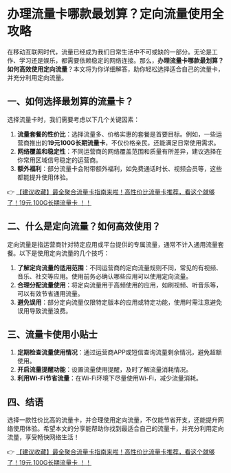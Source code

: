 # 办理流量卡哪款最划算？定向流量使用全攻略

在移动互联网时代，流量已经成为我们日常生活中不可或缺的一部分。无论是工作、学习还是娱乐，都需要依赖稳定的网络连接。那么，**办理流量卡哪款最划算？**如何高效使用**定向流量**？本文将为你详细解答，助你轻松选择适合自己的流量卡，并充分利用定向流量。

## 一、如何选择最划算的流量卡？

选择流量卡时，我们需要考虑以下几个关键因素：

1. **流量套餐的性价比**：选择流量多、价格实惠的套餐是首要目标。例如，一些运营商推出的**19元100G长期流量卡**，不仅价格亲民，还能满足日常使用需求。
2. **网络覆盖和稳定性**：不同运营商的网络覆盖范围和质量有所差异，建议选择在你常用区域信号稳定的运营商。
3. **额外福利**：部分流量卡会附带额外福利，如免费通话时长、视频会员等，这些都能提升使用体验。

👉 [【建议收藏】最全聚合流量卡指南来啦！高性价比流量卡推荐，看这个就够了！19元 100G长期流量卡 ！！](https://bit.ly/Liuliangka)

## 二、什么是定向流量？如何高效使用？

定向流量是指运营商针对特定应用或平台提供的专属流量，通常不计入通用流量套餐。以下是使用定向流量的几个技巧：

1. **了解定向流量的适用范围**：不同运营商的定向流量规则不同，常见的有视频、音乐、社交等应用。使用前务必确认哪些应用可以使用定向流量。
2. **合理分配流量使用**：将定向流量用于高频使用的应用，如刷视频、听音乐等，可以有效节省通用流量。
3. **避免误用**：部分定向流量仅限特定版本的应用或特定功能，使用时需注意避免误用导致流量浪费。

## 三、流量卡使用小贴士

1. **定期检查流量使用情况**：通过运营商APP或短信查询流量剩余情况，避免超额使用。
2. **开启流量提醒功能**：设置流量使用提醒，及时了解流量消耗情况。
3. **利用Wi-Fi节省流量**：在Wi-Fi环境下尽量使用Wi-Fi，减少流量消耗。

## 四、结语

选择一款性价比高的流量卡，并合理使用定向流量，不仅能节省开支，还能提升网络使用体验。希望本文的分享能帮助你找到最适合自己的流量卡，并充分利用定向流量，享受畅快网络生活！

👉 [【建议收藏】最全聚合流量卡指南来啦！高性价比流量卡推荐，看这个就够了！19元 100G长期流量卡 ！！](https://bit.ly/Liuliangka)
